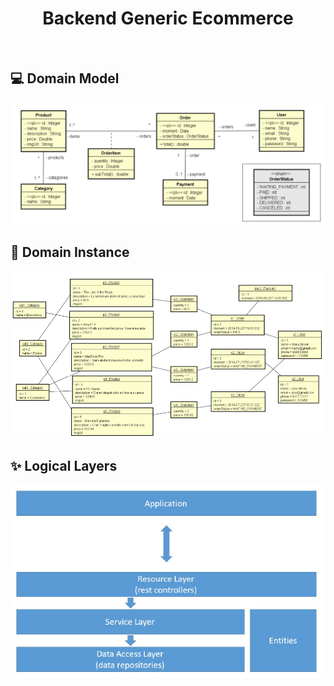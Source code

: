 <h1 align="center">
   Backend Generic Ecommerce
</h1>

<br>

## 💻 Domain Model

![interface](./domain_model.png 'Domain model')

## 🔖 Domain Instance

![interface](./domain_instance.png 'Domain Instance')

## ✨ Logical Layers

![interface](./logical_layers.png 'Logical Layers')

